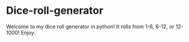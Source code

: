 # Dice-roll-generator
Welcome to my dice roll generator in python! It rolls from 1-6, 6-12, or 12-1000! Enjoy.
